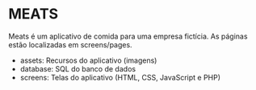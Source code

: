 # MEATS

Meats é um aplicativo de comida para uma empresa fictícia. As páginas estão localizadas em screens/pages.

* assets: Recursos do aplicativo (imagens)
* database: SQL do banco de dados
* screens: Telas do aplicativo (HTML, CSS, JavaScript e PHP)
